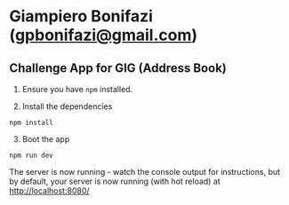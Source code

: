 # Giampiero Bonifazi (gpbonifazi@gmail.com)

## Challenge App for GIG (Address Book)

1.  Ensure you have `npm` installed.

2.  Install the dependencies

```
npm install
```

3.  Boot the app

```
npm run dev
```

The server is now running - watch the console output for instructions, but by default, your server is now running (with hot reload) at [http://localhost:8080/](http://localhost:8080/)
